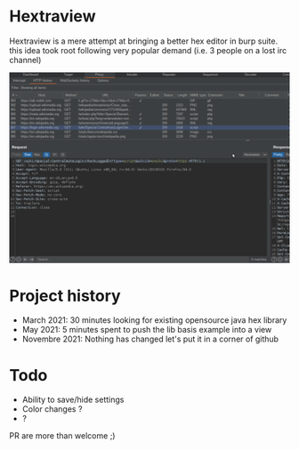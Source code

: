 # Hextraview

Hextraview is a mere attempt at bringing a better hex editor in burp suite. this idea took root following very popular demand (i.e. 3 people on a lost irc channel)

![](hextraview.gif)

# Project history

- March 2021: 30 minutes looking for existing opensource java hex library
- May 2021: 5 minutes spent to push the lib basis example into a view
- Novembre 2021: Nothing has changed let's put it in a corner of github

# Todo

- Ability to save/hide settings 
- Color changes ?
- ?

PR are more than welcome ;) 
